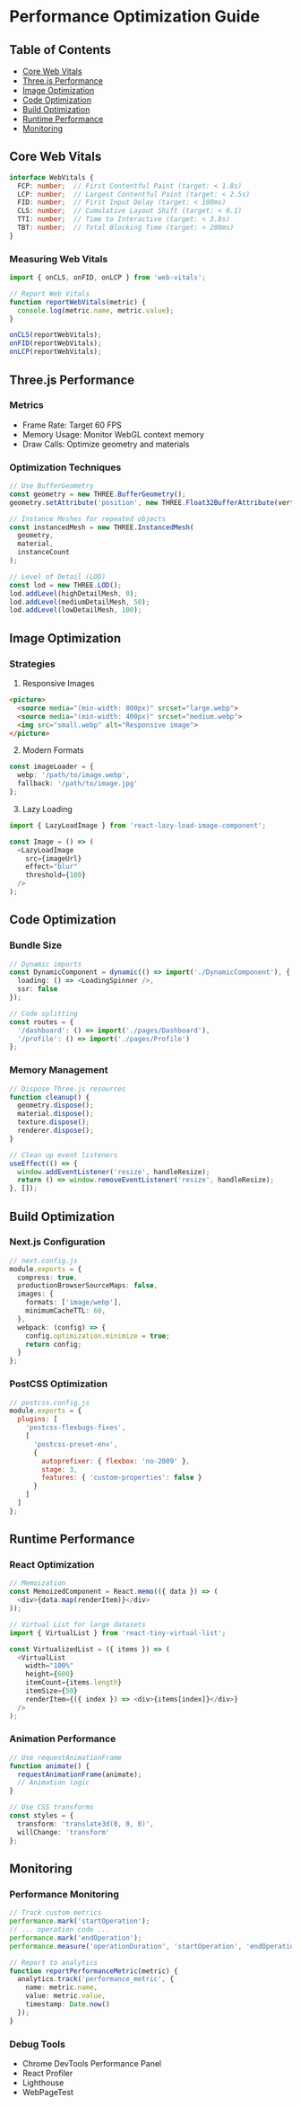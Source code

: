 # Performance Optimization Guide

## Table of Contents
- [Core Web Vitals](#core-web-vitals)
- [Three.js Performance](#threejs-performance)
- [Image Optimization](#image-optimization)
- [Code Optimization](#code-optimization)
- [Build Optimization](#build-optimization)
- [Runtime Performance](#runtime-performance)
- [Monitoring](#monitoring)

## Core Web Vitals

```typescript
interface WebVitals {
  FCP: number;  // First Contentful Paint (target: < 1.8s)
  LCP: number;  // Largest Contentful Paint (target: < 2.5s)
  FID: number;  // First Input Delay (target: < 100ms)
  CLS: number;  // Cumulative Layout Shift (target: < 0.1)
  TTI: number;  // Time to Interactive (target: < 3.8s)
  TBT: number;  // Total Blocking Time (target: < 200ms)
}
```

### Measuring Web Vitals
```typescript
import { onCLS, onFID, onLCP } from 'web-vitals';

// Report Web Vitals
function reportWebVitals(metric) {
  console.log(metric.name, metric.value);
}

onCLS(reportWebVitals);
onFID(reportWebVitals);
onLCP(reportWebVitals);
```

## Three.js Performance

### Metrics
- Frame Rate: Target 60 FPS
- Memory Usage: Monitor WebGL context memory
- Draw Calls: Optimize geometry and materials

### Optimization Techniques
```typescript
// Use BufferGeometry
const geometry = new THREE.BufferGeometry();
geometry.setAttribute('position', new THREE.Float32BufferAttribute(vertices, 3));

// Instance Meshes for repeated objects
const instancedMesh = new THREE.InstancedMesh(
  geometry,
  material,
  instanceCount
);

// Level of Detail (LOD)
const lod = new THREE.LOD();
lod.addLevel(highDetailMesh, 0);
lod.addLevel(mediumDetailMesh, 50);
lod.addLevel(lowDetailMesh, 100);
```

## Image Optimization

### Strategies
1. Responsive Images
```html
<picture>
  <source media="(min-width: 800px)" srcset="large.webp">
  <source media="(min-width: 400px)" srcset="medium.webp">
  <img src="small.webp" alt="Responsive image">
</picture>
```

2. Modern Formats
```typescript
const imageLoader = {
  webp: '/path/to/image.webp',
  fallback: '/path/to/image.jpg'
};
```

3. Lazy Loading
```typescript
import { LazyLoadImage } from 'react-lazy-load-image-component';

const Image = () => (
  <LazyLoadImage
    src={imageUrl}
    effect="blur"
    threshold={100}
  />
);
```

## Code Optimization

### Bundle Size
```typescript
// Dynamic imports
const DynamicComponent = dynamic(() => import('./DynamicComponent'), {
  loading: () => <LoadingSpinner />,
  ssr: false
});

// Code splitting
const routes = {
  '/dashboard': () => import('./pages/Dashboard'),
  '/profile': () => import('./pages/Profile')
};
```

### Memory Management
```typescript
// Dispose Three.js resources
function cleanup() {
  geometry.dispose();
  material.dispose();
  texture.dispose();
  renderer.dispose();
}

// Clean up event listeners
useEffect(() => {
  window.addEventListener('resize', handleResize);
  return () => window.removeEventListener('resize', handleResize);
}, []);
```

## Build Optimization

### Next.js Configuration
```typescript
// next.config.js
module.exports = {
  compress: true,
  productionBrowserSourceMaps: false,
  images: {
    formats: ['image/webp'],
    minimumCacheTTL: 60,
  },
  webpack: (config) => {
    config.optimization.minimize = true;
    return config;
  }
};
```

### PostCSS Optimization
```javascript
// postcss.config.js
module.exports = {
  plugins: [
    'postcss-flexbugs-fixes',
    [
      'postcss-preset-env',
      {
        autoprefixer: { flexbox: 'no-2009' },
        stage: 3,
        features: { 'custom-properties': false }
      }
    ]
  ]
};
```

## Runtime Performance

### React Optimization
```typescript
// Memoization
const MemoizedComponent = React.memo(({ data }) => (
  <div>{data.map(renderItem)}</div>
));

// Virtual List for large datasets
import { VirtualList } from 'react-tiny-virtual-list';

const VirtualizedList = ({ items }) => (
  <VirtualList
    width="100%"
    height={600}
    itemCount={items.length}
    itemSize={50}
    renderItem={({ index }) => <div>{items[index]}</div>}
  />
);
```

### Animation Performance
```typescript
// Use requestAnimationFrame
function animate() {
  requestAnimationFrame(animate);
  // Animation logic
}

// Use CSS transforms
const styles = {
  transform: 'translate3d(0, 0, 0)',
  willChange: 'transform'
};
```

## Monitoring

### Performance Monitoring
```typescript
// Track custom metrics
performance.mark('startOperation');
// ... operation code ...
performance.mark('endOperation');
performance.measure('operationDuration', 'startOperation', 'endOperation');

// Report to analytics
function reportPerformanceMetric(metric) {
  analytics.track('performance_metric', {
    name: metric.name,
    value: metric.value,
    timestamp: Date.now()
  });
}
```

### Debug Tools
- Chrome DevTools Performance Panel
- React Profiler
- Lighthouse
- WebPageTest

